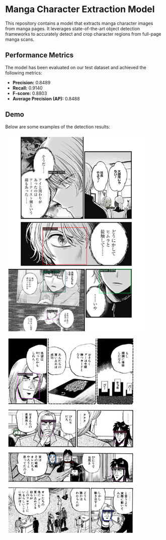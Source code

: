 # Manga Character Extraction Model

This repository contains a model that extracts manga character images from manga pages. It leverages state-of-the-art object detection frameworks to accurately detect and crop character regions from full-page manga scans.

## Performance Metrics

The model has been evaluated on our test dataset and achieved the following metrics:

- **Precision:** 0.8489
- **Recall:** 0.9140
- **F-score:** 0.8803
- **Average Precision (AP):** 0.8488

## Demo

Below are some examples of the detection results:

![Detection Result 1](./output_images/final_model_oshinoko.png)
![Detection Result 2](./output_images/kaiji.png)
